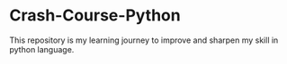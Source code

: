 # Crash-Course-Python
This repository is my learning journey to improve and sharpen my skill in python language.
